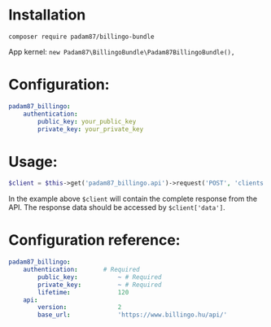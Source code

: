 # Installation

`composer require padam87/billingo-bundle`

App kernel: `new Padam87\BillingoBundle\Padam87BillingoBundle(),`

# Configuration:

```yaml
padam87_billingo:
    authentication:
        public_key: your_public_key
        private_key: your_private_key
```

# Usage:

```php
$client = $this->get('padam87_billingo.api')->request('POST', 'clients', [/* ... */]);
```

In the example above `$client` will contain the complete response from the API.
The response data should be accessed by `$client['data']`.

# Configuration reference:

```yaml
padam87_billingo:
    authentication:       # Required
        public_key:           ~ # Required
        private_key:          ~ # Required
        lifetime:             120
    api:
        version:              2
        base_url:             'https://www.billingo.hu/api/'
```

